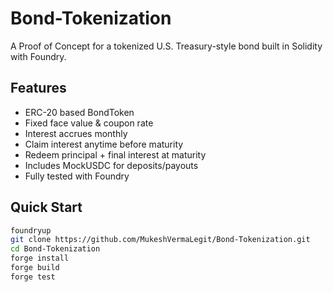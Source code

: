 # Bond-Tokenization

A Proof of Concept for a tokenized U.S. Treasury-style bond built in Solidity with Foundry.

##  Features
- ERC-20 based BondToken
- Fixed face value & coupon rate
- Interest accrues monthly
- Claim interest anytime before maturity
- Redeem principal + final interest at maturity
- Includes MockUSDC for deposits/payouts
- Fully tested with Foundry

##  Quick Start
```bash
foundryup
git clone https://github.com/MukeshVermaLegit/Bond-Tokenization.git
cd Bond-Tokenization
forge install
forge build
forge test
